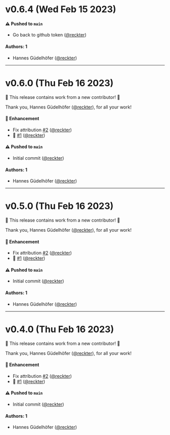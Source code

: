 # v0.6.4 (Wed Feb 15 2023)

#### ⚠️ Pushed to `main`

- Go back to github token ([@reckter](https://github.com/reckter))

#### Authors: 1

- Hannes Güdelhöfer ([@reckter](https://github.com/reckter))

---

# v0.6.0 (Thu Feb 16 2023)

:tada: This release contains work from a new contributor! :tada:

Thank you, Hannes Güdelhöfer ([@reckter](https://github.com/reckter)), for all your work!

#### 🚀 Enhancement

- Fix attribution [#2](https://github.com/reckter/homebridge-inio/pull/2) ([@reckter](https://github.com/reckter))
- :tada: [#1](https://github.com/reckter/homebridge-inio/pull/1) ([@reckter](https://github.com/reckter))

#### ⚠️ Pushed to `main`

- Initial commit ([@reckter](https://github.com/reckter))

#### Authors: 1

- Hannes Güdelhöfer ([@reckter](https://github.com/reckter))

---

# v0.5.0 (Thu Feb 16 2023)

:tada: This release contains work from a new contributor! :tada:

Thank you, Hannes Güdelhöfer ([@reckter](https://github.com/reckter)), for all your work!

#### 🚀 Enhancement

- Fix attribution [#2](https://github.com/reckter/homebridge-inio/pull/2) ([@reckter](https://github.com/reckter))
- :tada: [#1](https://github.com/reckter/homebridge-inio/pull/1) ([@reckter](https://github.com/reckter))

#### ⚠️ Pushed to `main`

- Initial commit ([@reckter](https://github.com/reckter))

#### Authors: 1

- Hannes Güdelhöfer ([@reckter](https://github.com/reckter))

---

# v0.4.0 (Thu Feb 16 2023)

:tada: This release contains work from a new contributor! :tada:

Thank you, Hannes Güdelhöfer ([@reckter](https://github.com/reckter)), for all your work!

#### 🚀 Enhancement

- Fix attribution [#2](https://github.com/reckter/homebridge-inio/pull/2) ([@reckter](https://github.com/reckter))
- :tada: [#1](https://github.com/reckter/homebridge-inio/pull/1) ([@reckter](https://github.com/reckter))

#### ⚠️ Pushed to `main`

- Initial commit ([@reckter](https://github.com/reckter))

#### Authors: 1

- Hannes Güdelhöfer ([@reckter](https://github.com/reckter))
